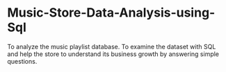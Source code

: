 # Music-Store-Data-Analysis-using-Sql

To analyze the music playlist database.
To examine the dataset with SQL and help the store to understand its business growth by answering simple questions.
